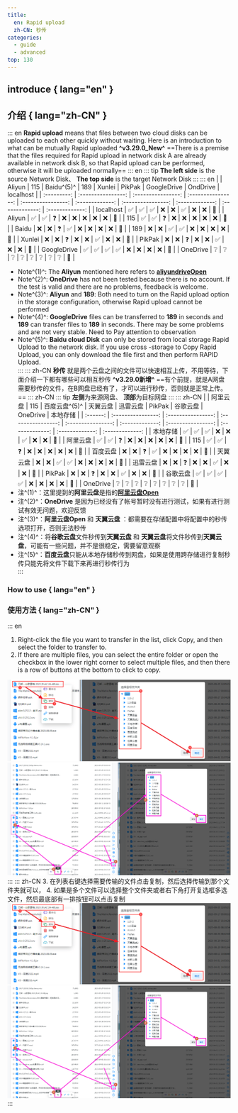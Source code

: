 ```yaml
---
title:
  en: Rapid upload
  zh-CN: 秒传
categories:
  - guide
  - advanced
top: 130
---
```


## **introduce** { lang="en" }

## **介绍** { lang="zh-CN" }

::: en
**Rapid upload** means that files between two cloud disks can be uploaded to each other quickly without waiting. Here is an introduction to what can be mutually Rapid uploaded **^v3.29.0_New^**
==There is a premise that the files required for Rapid upload in network disk A are already available in network disk B, so that Rapid upload can be performed, otherwise it will be uploaded normally==
::: en
::: tip
<i class="fa-solid fa-square-left fa-bounce" style="color: rgb(13, 109, 252)"></i> **The left side** is the source Network Disk、<i class="fa-solid fa-square-arrow-up fa-bounce" style="color: rgb(13, 109, 252)"></i> **The top side** is the target Network Disk
:::
::: en
| | Aliyun | 115 | Baidu^(5)^ | 189 | Xunlei | PikPak | GoogleDrive | OndDrive | localhost |
| :---------: | :----------------: | :----------------: | :----------------: | :----------------: | :-------------: | :----------------: | :-------------: | :-------------: | :-------------: |
| localhost | :white_check_mark: | :white_check_mark: | :white_check_mark: | :x: | :x: | :white_check_mark: | :x: | :x: | :no_entry_sign: |
| Aliyun | :white_check_mark: | :white_check_mark: | :question: | :x: | :x: | :x: | :x: | :x: | :no_entry_sign: |
| 115 | :white_check_mark: | :white_check_mark: | :question: | :x: | :x: | :x: | :x: | :x: | :no_entry_sign: |
| Baidu | :x: | :x: | :question: | :white_check_mark: | :x: | :x: | :x: | :x: | :no_entry_sign: |
| 189 | :x: | :x: | :white_check_mark: | :white_check_mark: | :x: | :x: | :x: | :x: | :no_entry_sign: |
| Xunlei | :x: | :x: | :question: | :x: | :x: | :white_check_mark: | :x: | :x: | :no_entry_sign: |
| PikPak | :x: | :x: | :question: | :x: | :x: | :white_check_mark: | :x: | :x: | :no_entry_sign: |
| GoogleDrive | :white_check_mark: | :white_check_mark: | :white_check_mark: | :white_check_mark: | :x: | :x: | :x: | :x: | :no_entry_sign: |
| OneDrive | :grey_question: | :grey_question: | :grey_question: | :grey_question: | :grey_question: | :grey_question: | :grey_question: | :grey_question: | :no_entry_sign: |

- Note^(1)^: The **Aliyun** mentioned here refers to [**aliyundriveOpen**](../../guide/drivers/aliyundrive_open.md)
- Note^(2)^: **OneDrive** has not been tested because there is no account. If the test is valid and there are no problems, feedback is welcome.
- Note^(3)^: **Aliyun** and **189**: Both need to turn on the Rapid upload option in the storage configuration, otherwise Rapid upload cannot be performed
- Note^(4)^: **GoogleDrive** files can be transferred to **189** in seconds and **189** can transfer files to **189** in seconds. There may be some problems and are not very stable. Need to Pay attention to observation
- Note^(5)^: **Baidu cloud Disk** can only be stored from local storage Rapid Upload to the network disk. If you use cross -storage to Copy Rapid Upload, you can only download the file first and then perform RAPID Upload.
  <br/>
  :::
  ::: zh-CN
  **秒传** 就是两个云盘之间的文件可以快速相互上传，不用等待，下面介绍一下都有哪些可以相互秒传 **^v3.29.0新增^**
  ==有个前提，就是A网盘需要秒传的文件，在B网盘已经有了，才可以进行秒传，否则就是正常上传。==
  ::: zh-CN
  ::: tip
  <i class="fa-solid fa-square-left fa-bounce" style="color: rgb(13, 109, 252)"></i> **左侧**为来源网盘、<i class="fa-solid fa-square-arrow-up fa-bounce" style="color: rgb(13, 109, 252)"></i> **顶部**为目标网盘
  :::
  ::: zh-CN
  | | 阿里云盘 | 115 | 百度云盘^(5)^ | 天翼云盘 | 迅雷云盘 | PikPak | 谷歌云盘 | OneDrive | 本地存储 |
  | :------: | :----------------: | :----------------: | :----------------: | :----------------: | :-------------: | :----------------: | :-------------: | :-------------: | :-------------: |
  | 本地存储 | :white_check_mark: | :white_check_mark: | :white_check_mark: | :x: | :x: | :white_check_mark: | :x: | :x: | :no_entry_sign: |
  | 阿里云盘 | :white_check_mark: | :white_check_mark: | :question: | :x: | :x: | :x: | :x: | :x: | :no_entry_sign: |
  | 115 | :white_check_mark: | :white_check_mark: | :question: | :x: | :x: | :x: | :x: | :x: | :no_entry_sign: |
  | 百度云盘 | :x: | :x: | :question: | :white_check_mark: | :x: | :x: | :x: | :x: | :no_entry_sign: |
  | 天翼云盘 | :x: | :x: | :white_check_mark: | :white_check_mark: | :x: | :x: | :x: | :x: | :no_entry_sign: |
  | 迅雷云盘 | :x: | :x: | :question: | :x: | :x: | :white_check_mark: | :x: | :x: | :no_entry_sign: |
  | PikPak | :x: | :x: | :question: | :x: | :x: | :white_check_mark: | :x: | :x: | :no_entry_sign: |
  | 谷歌云盘 | :white_check_mark: | :white_check_mark: | :white_check_mark: | :white_check_mark: | :x: | :x: | :x: | :x: | :no_entry_sign: |
  | OneDrive | :grey_question: | :grey_question: | :grey_question: | :grey_question: | :grey_question: | :grey_question: | :grey_question: | :grey_question: | :no_entry_sign: |
- 注^(1)^：这里提到的**阿里云盘**是指的[**阿里云盘Open**](../../../zh/guide/drivers/aliyundrive_open.md)
- 注^(2)^：**OneDrive** 是因为已经没有了帐号暂时没有进行测试，如果有进行测试有效无问题，欢迎反馈
- 注^(3)^：**阿里云盘Open** 和 **天翼云盘** ：都需要在存储配置中将配置中的秒传选项打开，否则无法秒传
- 注^(4)^：将**谷歌云盘**文件秒传到**天翼云盘** 和 **天翼云盘**将文件秒传到**天翼云盘**，可能有一些问题，并不是很稳定，需要留意观察
- 注^(5)^：**百度云盘**只能从本地存储秒传到网盘，如果是使用跨存储进行复制秒传只能先将文件下载下来再进行秒传行为
  <br/>
  :::

### **How to use** { lang="en" }

### **使用方法** { lang="zh-CN" }

::: en

1. Right-click the file you want to transfer in the list, click Copy, and then select the folder to transfer to.
2. If there are multiple files, you can select the entire folder or open the checkbox in the lower right corner to select multiple files, and then there is a row of buttons at the bottom to click to copy.
<div class="image-preview">  
    <img src="/img/advanced/r_upload_1.png" alt="Rapid_upload" title="Rapid_upload"/>
    <img src="/img/advanced/r_upload_2.png" alt="Rapid_upload" title="Rapid_upload"/>
</div>
:::
::: zh-CN
3. 在列表右键选择需要传输的文件点击复制，然后选择传输到那个文件夹就可以，
4. 如果是多个文件可以选择整个文件夹或者右下角打开复选框多选文件，然后最底部有一排按钮可以点击复制
<div class="image-preview">  
    <img src="/img/advanced/r_upload_1.png" alt="秒传" title="秒传"/>
    <img src="/img/advanced/r_upload_2.png" alt="秒传" title="秒传"/>
</div>
:::

